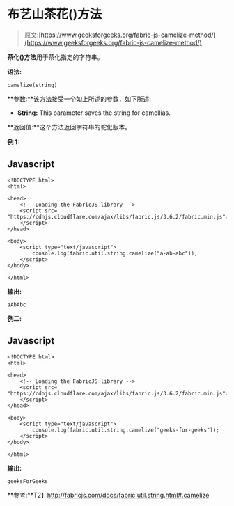 # 布艺山茶花()方法

> 原文:[https://www.geeksforgeeks.org/fabric-js-camelize-method/](https://www.geeksforgeeks.org/fabric-js-camelize-method/)

**茶化()方法**用于茶化指定的字符串。

**语法:**

```
camelize(string)
```

**参数:**该方法接受一个如上所述的参数，如下所述:

*   **String:** This parameter saves the string for camellias.

**返回值:**这个方法返回字符串的驼化版本。

**例 1:**

## Javascript

```
<!DOCTYPE html>
<html>

<head>
    <!-- Loading the FabricJS library -->
    <script src=
"https://cdnjs.cloudflare.com/ajax/libs/fabric.js/3.6.2/fabric.min.js">
    </script>
</head>

<body>
    <script type="text/javascript">
        console.log(fabric.util.string.camelize("a-ab-abc"));
    </script>
</body>

</html>
```

**输出:**

```
aAbAbc
```

**例二:**

## Javascript

```
<!DOCTYPE html>
<html>

<head>
    <!-- Loading the FabricJS library -->
    <script src=
"https://cdnjs.cloudflare.com/ajax/libs/fabric.js/3.6.2/fabric.min.js">
    </script>
</head>

<body>
    <script type="text/javascript">
        console.log(fabric.util.string.camelize("geeks-for-geeks"));
    </script>
</body>

</html>
```

**输出:**

```
geeksForGeeks
```

**参考:**T2】http://fabricjs.com/docs/fabric.util.string.html#.camelize